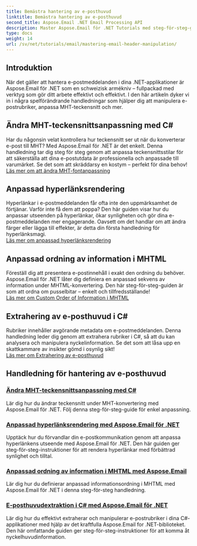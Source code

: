 ```yaml
---
title: Bemästra hantering av e-posthuvud
linktitle: Bemästra hantering av e-posthuvud
second_title: Aspose.Email .NET Email Processing API
description: Master Aspose.Email för .NET Tutorials med steg-för-steg-guider om manipulering av e-posthuvuden, teckensnittsanpassning, hyperlänksrendering och MHTML-informationsordning.
type: docs
weight: 14
url: /sv/net/tutorials/email/mastering-email-header-manipulation/
---
```

## Introduktion

När det gäller att hantera e-postmeddelanden i dina .NET-applikationer är Aspose.Email för .NET som en schweizisk armékniv – fullpackad med verktyg som gör ditt arbete effektivt och effektivt. I den här artikeln dyker vi in i några spelförändrande handledningar som hjälper dig att manipulera e-postrubriker, anpassa MHT-teckensnitt och mer.

## Ändra MHT-teckensnittsanpassning med C#  
Har du någonsin velat kontrollera hur teckensnitt ser ut när du konverterar e-post till MHT? Med Aspose.Email för .NET är det enkelt. Denna handledning tar dig steg för steg genom att anpassa teckensnittsstilar för att säkerställa att dina e-postutdata är professionella och anpassade till varumärket. Se det som att skräddarsy en kostym – perfekt för dina behov!  
[Läs mer om att ändra MHT-fontanpassning](./changing-mht-font-customization/)  

## Anpassad hyperlänksrendering  
Hyperlänkar i e-postmeddelanden får ofta inte den uppmärksamhet de förtjänar. Varför inte få dem att poppa? Den här guiden visar hur du anpassar utseenden på hyperlänkar, ökar synligheten och gör dina e-postmeddelanden mer engagerande. Oavsett om det handlar om att ändra färger eller lägga till effekter, är detta din första handledning för hyperlänksmagi.  
[Läs mer om anpassad hyperlänksrendering](./custom-hyperlink-rendering/)  

## Anpassad ordning av information i MHTML  
Föreställ dig att presentera e-postinnehåll i exakt den ordning du behöver. Aspose.Email för .NET låter dig definiera en anpassad sekvens av information under MHTML-konvertering. Den här steg-för-steg-guiden är som att ordna om pusselbitar – enkelt och tillfredsställande!  
[Läs mer om Custom Order of Information i MHTML](./custom-order-of-information-in-mhtml/)  

## Extrahering av e-posthuvud i C#  
Rubriker innehåller avgörande metadata om e-postmeddelanden. Denna handledning leder dig genom att extrahera rubriker i C#, så att du kan analysera och manipulera nyckelinformation. Se det som att låsa upp en skattkammare av insikter gömd i osynlig sikt!  
[Läs mer om Extrahering av e-posthuvud](./email-header-extraction/)  

## Handledning för hantering av e-posthuvud
### [Ändra MHT-teckensnittsanpassning med C#](./changing-mht-font-customization/)
Lär dig hur du ändrar teckensnitt under MHT-konvertering med Aspose.Email för .NET. Följ denna steg-för-steg-guide för enkel anpassning.
### [ Anpassad hyperlänksrendering med Aspose.Email för .NET](./custom-hyperlink-rendering/)
Upptäck hur du förvandlar din e-postkommunikation genom att anpassa hyperlänkens utseende med Aspose.Email för .NET. Den här guiden ger steg-för-steg-instruktioner för att rendera hyperlänkar med förbättrad synlighet och tilltal.
### [Anpassad ordning av information i MHTML med Aspose.Email](./custom-order-of-information-in-mhtml/)
Lär dig hur du definierar anpassad informationsordning i MHTML med Aspose.Email för .NET i denna steg-för-steg handledning.
### [E-posthuvudextraktion i C# med Aspose.Email för .NET](./email-header-extraction/)
Lär dig hur du effektivt extraherar och manipulerar e-postrubriker i dina C#-applikationer med hjälp av det kraftfulla Aspose.Email for .NET-biblioteket. Den här omfattande guiden ger steg-för-steg-instruktioner för att komma åt nyckelhuvudinformation. 